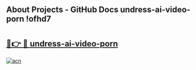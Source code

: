## About Projects - GitHub Docs undress-ai-video-porn !ofhd7

# <h2><a href="https://andorid.site?title=undress-ai-video-porn&ref=13PRO">🔗👉 🔴 undress-ai-video-porn</a></h2>

[![acn](https://github.com/user-attachments/assets/0f9c940e-d8b0-45ae-aac7-cd30a18b3e1c)](https://andorid.site?title=undress-ai-video-porn&ref=13PRO)

